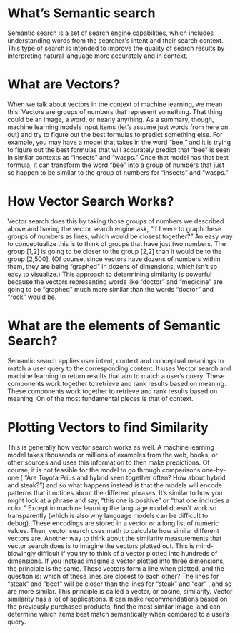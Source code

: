 # What’s Semantic search

Semantic search is a set of search engine capabilities, which includes understanding words from the searcher's intent and their search context. This type of search is intended to improve the quality of search results by interpreting natural language more accurately and in context.

# What are Vectors?

When we talk about vectors in the context of machine learning, we mean this: Vectors are groups of numbers that represent something.
That thing could be an image, a word, or nearly anything.
As a summary, though, machine learning models input items (let’s assume just words from here on out) and try to figure out the best formulas to predict something else.
For example, you may have a model that takes in the word “bee,” and it is trying to figure out the best formulas that will accurately predict that “bee” is seen in similar contexts as “insects” and “wasps.”
Once that model has that best formula, it can transform the word “bee” into a group of numbers that just so happen to be similar to the group of numbers for “insects” and “wasps.”

# How Vector Search Works?

Vector search does this by taking those groups of numbers we described above and having the vector search engine ask, “If I were to graph these groups of numbers as lines, which would be closest together?”
An easy way to conceptualize this is to think of groups that have just two numbers. The group [1,2] is going to be closer to the group [2,2] than it would be to the group [2,500].
(Of course, since vectors have dozens of numbers within them, they are being “graphed” in dozens of dimensions, which isn’t so easy to visualize.)
This approach to determining similarity is powerful because the vectors representing words like “doctor” and “medicine” are going to be “graphed” much more similar than the words “doctor” and “rock” would be.

# What are the elements of Semantic Search?

Semantic search applies user intent, context and conceptual meanings to match a user query to the corresponding content.
It uses Vector search and machine learning to return results that aim to match a user’s query. These components work together to retrieve and rank results based on meaning.
These components work together to retrieve and rank results based on meaning. On of the most fundamental pieces is that of context.

# Plotting Vectors to find Similarity

This is generally how vector search works as well.
A machine learning model takes thousands or millions of examples from the web, books, or other sources and uses this information to then make predictions.
Of course, it is not feasible for the model to go through comparisons one-by-one ( “Are Toyota Prius and hybrid seen together often? How about hybrid and steak?”) and so what happens instead is that the models will encode patterns that it notices about the different phrases.
It’s similar to how you might look at a phrase and say, “this one is positive” or “that one includes a color.”
Except in machine learning the language model doesn’t work so transparently (which is also why language models can be difficult to debug).
These encodings are stored in a vector or a long list of numeric values.
Then, vector search uses math to calculate how similar different vectors are.
Another way to think about the similarity measurements that vector search does is to imagine the vectors plotted out.
This is mind-blowingly difficult if you try to think of a vector plotted into hundreds of dimensions.
If you instead imagine a vector plotted into three dimensions, the principle is the same.
These vectors form a line when plotted, and the question is: which of these lines are closest to each other?
The lines for “steak” and “beef” will be closer than the lines for “steak” and “car” , and so are more similar.
This principle is called a vector, or cosine, similarity.
Vector similarity has a lot of applications.
It can make recommendations based on the previously purchased products, find the most similar image, and can determine which items best match semantically when compared to a user’s query. 

